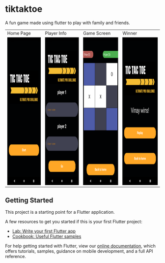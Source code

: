 # tiktaktoe
A fun game made using flutter to play with family and friends.

<table>
  <tr>
    <td>Home Page</td>
     <td>Player Info</td>
     <td>Game Screen</td>
    <td>Winner</td>
  </tr>
  <tr>
    <td><img src="ssttt_1.png" width=270 height=480></td>
    <td><img src="ssttt_2.png" width=270 height=480></td>
    <td><img src="ssttt_3.png" width=270 height=480></td>
    <td><img src="ssttt_4.png" width=270 height=480></td>
  </tr>
 </table>

## Getting Started

This project is a starting point for a Flutter application.

A few resources to get you started if this is your first Flutter project:

- [Lab: Write your first Flutter app](https://flutter.dev/docs/get-started/codelab)
- [Cookbook: Useful Flutter samples](https://flutter.dev/docs/cookbook)

For help getting started with Flutter, view our
[online documentation](https://flutter.dev/docs), which offers tutorials,
samples, guidance on mobile development, and a full API reference.
